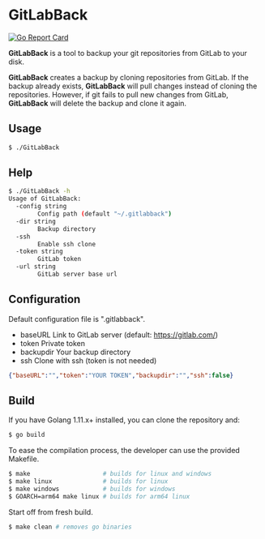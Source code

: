 # GitLabBack

[![Go Report Card](https://goreportcard.com/badge/github.com/Frontware/GitLabBack)](https://goreportcard.com/report/github.com/Frontware/GitLabBack)

**GitLabBack** is a tool to backup your git repositories from GitLab to your disk.

**GitLabBack** creates a backup by cloning repositories from GitLab. If the backup already exists, **GitLabBack** will pull changes instead of cloning the repositories. However, if git fails to pull new changes from GitLab, **GitLabBack** will delete the backup and clone it again.

## Usage

```bash
$ ./GitLabBack
```

## Help

```bash
$ ./GitLabBack -h
Usage of GitLabBack:
  -config string
        Config path (default "~/.gitlabback")
  -dir string
        Backup directory
  -ssh
        Enable ssh clone
  -token string
        GitLab token
  -url string
        GitLab server base url
```

## Configuration

Default configuration file is ".gitlabback".

- baseURL Link to GitLab server (default: https://gitlab.com/)
- token Private token
- backupdir Your backup directory
- ssh Clone with ssh (token is not needed)

```json
{"baseURL":"","token":"YOUR TOKEN","backupdir":"","ssh":false}
```

## Build

If you have Golang 1.11.x+ installed, you can clone the repository and:

```bash
$ go build
```

To ease the compilation process, the developer can use the provided Makefile.

```bash
$ make                    # builds for linux and windows
$ make linux              # builds for linux
$ make windows            # builds for windows
$ GOARCH=arm64 make linux # builds for arm64 linux
```

Start off from fresh build.

```bash
$ make clean # removes go binaries
```
